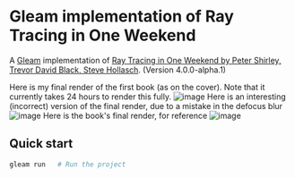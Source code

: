 # Gleam implementation of Ray Tracing in One Weekend

A [Gleam](https://gleam.run/) implementation of [Ray Tracing in One Weekend by Peter Shirley, Trevor David Black, Steve Hollasch](https://raytracing.github.io/). (Version 4.0.0-alpha.1)

Here is my final render of the first book (as on the cover). Note that it currently takes 24 hours to render this fully.
![image](https://github.com/PastMoments/my_raytrace_weekend_gleam/assets/3858420/176b8c19-ff3c-49a9-8da5-826ff0c24ec8)
Here is an interesting (incorrect) version of the final render, due to a mistake in the defocus blur
![image](https://github.com/PastMoments/my_raytrace_weekend_gleam/assets/3858420/af9d6eb6-d9b2-48c9-bbfe-c9083da6e8ed)
Here is the book's final render, for reference
![image](https://github.com/PastMoments/my_raytrace_weekend_gleam/assets/3858420/ec63ddc0-ccbf-46fe-96c8-51d95b76f652)


## Quick start
```sh
gleam run   # Run the project
```
